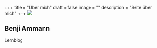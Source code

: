 +++
title = "Über mich"
draft = false
image = ""
description = "Seite über mich"
+++
![](https://images.unsplash.com/photo-1498855926480-d98e83099315?ixid=MXwxMjA3fDB8MHxwaG90by1wYWdlfHx8fGVufDB8fHw%3D&ixlib=rb-1.2.1&auto=format&fit=crop&w=1050&q=80)

## Benji Ammann

Lernblog